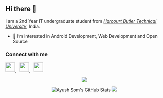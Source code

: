 ## Hi there 👋
I am a 2nd Year IT undergraduate student from <a href="hbtu.ac.in">_Harcourt Butler Technical University_</a>, India.<br>

- 👀 I’m interested in Android Development, Web Development and Open Source

### Connect with me
<p>
  <a href="https://twitter.com/AyushSom6">
    <img width="30px" src="https://www.vectorlogo.zone/logos/twitter/twitter-official.svg" />
  </a>&ensp;
  <a href="https://www.linkedin.com/in/ayushsom/">
    <img width="30px" src="https://www.vectorlogo.zone/logos/linkedin/linkedin-icon.svg" />
  </a>&ensp;
  <a href="https://www.instagram.com/its_awsom/">
    <img width="30px" src="https://www.vectorlogo.zone/logos/instagram/instagram-icon.svg" />
  </a>
</p>

<p align="center">
<p align="center"> <img src="https://komarev.com/ghpvc/?username=ayushsom1&color=red" /> </p>
</p>


<p align="center">
  <img alt="Ayush Som's GitHub Stats" src="https://github-readme-stats-six-flame.vercel.app/api?username=ayushsom1&show_icons=true&hide_border=false&theme=tokyonight" />
  <img src="https://github-readme-stats.vercel.app/api/top-langs/?username=ayushsom1&title_color=f0883e&text_color=c9d1d9&bg_color=0d1117&hide_border=true&hide=html&layout=compact&langs_count=7">
</p>



<!-- <table width="100%">
  <td width="50%">
    <h1>
      My GitHub Stats
    </h1>
  </td>
  <td width="50%">
    <img align="center" alt="Ayush's GitHub Stats" src="https://github-readme-stats.vercel.app/api?username=ayushsom1&show_icons=true&hide_border=true"/>
  </td>
</table>
 -->
